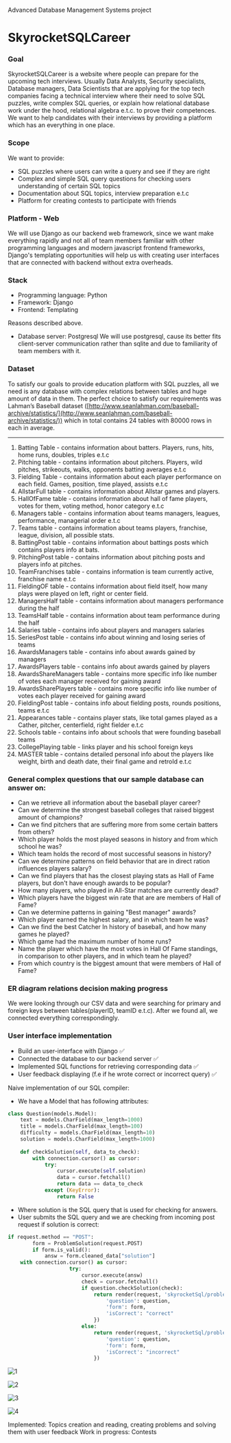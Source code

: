Advanced Database Management Systems project

# SkyrocketSQLCareer

### Goal

SkyrocketSQLCareer is a website where people can prepare for the upcoming tech interviews. Usually Data Analysts, Security specialists, Database managers, Data Scientists that are applying for the top tech companies facing a technical interview where their need to solve SQL puzzles, write complex SQL queries, or explain how relational database work under the hood, relational algebra e.t.c. to prove their competences. We want to help candidates with their interviews by providing a platform which has an everything in one place.

### Scope

We want to provide: 

- SQL puzzles where users can write a query and see if they are right
- Complex and simple SQL query questions for checking users understanding of certain SQL topics
- Documentation about  SQL topics, interview preparation e.t.c
- Platform for creating contests to participate with friends

### Platform - Web

We will use Django as our backend web framework, since we want make everything rapidly and not all of team members familiar with other programming languages and modern javascript frontend frameworks, Django's templating opportunities will help us with creating user interfaces that are connected with backend without extra overheads.

### Stack

- Programming language: Python
- Framework: Django
- Frontend: Templating

Reasons described above.

- Database server: Postgresql
We will use postgresql, cause its better fits client-server communication rather than sqlite and due to familiarity of team members with it.

### Dataset

To satisfy our goals to provide education platform with SQL puzzles, all we need is any database with complex relations between tables and huge amount of data in them. The perfect choice to satisfy our requirements was Lahman’s Baseball dataset ([http://www.seanlahman.com/baseball-archive/statistics/](http://www.seanlahman.com/baseball-archive/statistics/)) which in total contains 24 tables with 80000 rows in each in average.

---

1. Batting Table - contains information about batters. Players, runs, hits, home runs, doubles, triples e.t.c
2. Pitching table - contains information about pitchers. Players, wild pitches, strikeouts, walks, opponents batting averages e.t.c
3. Fielding Table - contains information about each player performance on each field. Games, position, time played, assists e.t.c
4. AllstarFull table - contains information about Allstar games and players.
5. HallOfFame table - contains information about hall of fame players, votes for them, voting method, honor category e.t.c
6. Managers table - contains information about teams managers, leagues, performance, managerial order e.t.c 
7. Teams table - contains information about teams players, franchise, league, division, all possible stats.
8. BattingPost table - contains information about battings posts which contains players info at bats. 
9. PitchingPost table - contains information about pitching posts and players info at pitches.  
10. TeamFranchises table - contains information is team currently active, franchise name e.t.c
11. FieldingOF table - contains information about field itself, how many plays were played on left, right or center field. 
12. ManagersHalf table - contains information about managers performance during the half
13. TeamsHalf table - contains information about team performance during the half
14. Salaries table - contains info about players and managers salaries
15. SeriesPost table - contains info about winning and losing series of teams
16. AwardsManagers table - contains info about awards gained by managers
17. AwardsPlayers table - contains info about awards gained by players
18. AwardsShareManagers table - contains more specific info like number of votes each manager received for gaining award
19. AwardsSharePlayers table - contains more specific info like number of votes each player received for gaining award
20. FieldingPost table - contains info about fielding posts, rounds positions, teams e.t.c
21. Appearances table - contains player stats, like total games played as a Cather, pitcher, centerfield, right fielder e.t.c
22. Schools table - contains info about schools that were founding baseball teams
23. CollegePlaying table - links player and his school foreign keys
24. MASTER table - contains detailed personal info about the players like weight, birth and death date, their final game and retroId e.t.c

### General complex questions that our sample database can answer on:

- Can we retrieve all information about the baseball player career?
- Can we determine the strongest baseball colleges that raised biggest amount of champions?
- Can we find pitchers that are suffering more from some certain batters from others?
- Which player holds the most played seasons in history and from which school he was?
- Which team holds the record of most successful seasons in history?
- Can we determine patterns on field behavior that are in direct ration influences players salary?
- Can we find players that has the closest playing stats as Hall of Fame players, but don't have enough awards to be popular?
- How many players, who played in All-Star matches are currently dead?
- Which players have the biggest win rate that are are members of Hall of Fame?
- Can we determine patterns in gaining "Best manager" awards?
- Which player earned the highest salary, and in which team he was?
- Can we find the best Catcher In history of baseball, and how many games he played?
- Which game had the maximum number of home runs?
- Name the player which have the most votes in Hall Of Fame standings, in comparison to other players, and in which team he played?
- From which country is the biggest amount  that were members of Hall of Fame?

### ER diagram relations decision making progress

We were looking through our CSV data and were searching for primary and foreign keys between tables(playerID, teamID e.t.c). After we found all, we connected everything correspondingly.

### User interface implementation

- Build an user-interface with Django ✅
- Connected the database to our backend server ✅
- Implemented SQL functions for retrieving corresponding data ✅
- User feedback displaying (f.e if he wrote correct or incorrect query) ✅

Naive implementation of our SQL compiler:

- We have a Model that has following attributes:

```python
class Question(models.Model):
    text = models.CharField(max_length=1000)
    title = models.CharField(max_length=100)
    difficulty = models.CharField(max_length=10)
    solution = models.CharField(max_length=1000)
    
    def checkSolution(self, data_to_check):
        with connection.cursor() as cursor:
            try: 
                cursor.execute(self.solution)
                data = cursor.fetchall()
                return data == data_to_check
            except (KeyError):
                return False
```

- Where solution is the SQL query that is used for checking for answers.
- User submits the SQL query and we are checking from incoming post request if solution is correct:

```python
if request.method == "POST":
        form = ProblemSolution(request.POST)
        if form.is_valid():
            answ = form.cleaned_data["solution"]
	with connection.cursor() as cursor:
	                try: 
	                    cursor.execute(answ)
	                    check = cursor.fetchall()
	                    if question.checkSolution(check):
	                        return render(request, 'skyrocketSql/problem.html', {
	                            'question': question,
	                            'form': form,
	                            'isCorrect': "correct"
	                        })
	                    else:
	                        return render(request, 'skyrocketSql/problem.html', {
	                            'question': question,
	                            'form': form,
	                            'isCorrect': "incorrect"
	                        })
```

![1](https://github.com/UzbekistanTeamADMS/SkyrocketSQLCareer/blob/main/Screenshots/photo_2021-03-29_00-11-04.jpg)

![2](https://github.com/UzbekistanTeamADMS/SkyrocketSQLCareer/blob/main/Screenshots/photo_2021-03-29_00-11-07.jpg)

![3](https://github.com/UzbekistanTeamADMS/SkyrocketSQLCareer/blob/main/Screenshots/photo_2021-03-29_00-11-09.jpg)

![4](https://github.com/UzbekistanTeamADMS/SkyrocketSQLCareer/blob/main/Screenshots/photo_2021-03-29_00-11-11.jpg)

Implemented: Topics creation and reading, creating problems and solving them with user feedback
Work in progress: Contests
